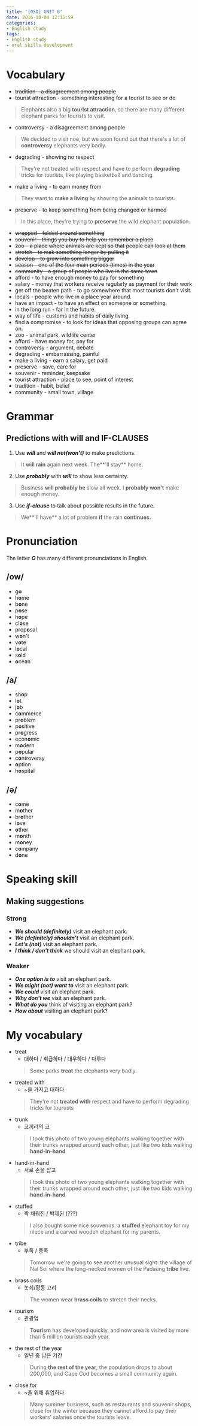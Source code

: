 ```yaml
---
title: '[OSD] UNIT 6'
date: 2016-10-04 12:15:59
categories: 
- English study
tags:
- English study
- oral skills development
---
```



# Vocabulary
* ~~tradition - a disagreement among people~~
* tourist attraction - something interesting for a tourist to see or do
> Elephants also a big **tourist attraction**, so there are many different elephant parks for tourists to visit. 
* controversy - a disagreement among people
> We decided to visit noe, but we soon found out that there's a lot of **controversy** elephants very badly.
* degrading - showing no respect
> They're not treated with respect and have to perform **degrading** tricks for tourists, like playing basketball and dancing.
* make a living - to earn money from
> They want to **make a living** by showing the animals to tourists.
* preserve - to keep something from being changed or harmed
> In this place, they're trying to **preserve** the wild elephant population.

* ~~wrapped - folded around something~~
* ~~souvenir - things you buy to help you remember a place~~
* ~~zoo - a place where animals are kept so that people can look at them~~
* ~~stretch - to mak something longer by pulling it~~
* ~~develop - to grow into something bigger~~
* ~~season - one of the four main periods (times) in the year~~
* ~~community - a group of people who live in the same town~~
* afford - to have enough money to pay for something
* salary - money that workers receive regularly as payment for their work 
* get off the beaten path - to go somewhere that most tourists don't visit.
* locals - people who live in a place year around.
* have an impact - to have an effect on someone or something.
* in the long run - far in the future.
* way of life - customs and habits of daily living.
* find a compromise - to look for ideas that opposing groups can agree on.
* zoo - animal park, wildlife center
* afford - have money for, pay for
* controversy - argument, debate
* degrading - embarrassing, painful
* make a living - earn a salary, get paid
* preserve - save, care for
* souvenir - reminder, keepsake
* tourist attraction - place to see, point of interest
* tradition - habit, belief
* community - small town, village


# Grammar

## Predictions with will and IF-CLAUSES

1. Use ***will*** and ***will not(won't)*** to make predictions.
> It **will rain** again next week.
> The**'ll stay** home.

2. Use ***probably*** with ***will*** to show less certainty.
> Business **will probably be** slow all week.
> I **probably won't** make enough money.

3. Use ***if-clause*** to talk about possible results in the future.
> We**'ll have** a lot of problem **if** the rain **continues.**

# Pronunciation
The letter ***O*** has many different pronunciations in English.

## /ow/
* g**o**
* h**o**me
* b**o**ne
* p**o**se
* h**o**pe
* cl**o**se
* prop**o**sal
* w**o**n't
* v**o**te
* l**o**cal
* s**o**ld
* **o**cean

## /a/
* sh**o**p
* l**o**t
* j**o**b
* c**o**mmerce
* pr**o**blem
* p**o**sitive
* pr**o**gress
* econ**o**mic
* m**o**dern
* p**o**pular
* c**o**ntroversy
* **o**ption
* h**o**spital

## /ə/
* c**o**me
* m**o**ther
* br**o**ther
* l**o**ve
* **o**ther
* m**o**nth
* m**o**ney
* c**o**mpany
* d**o**ne

# Speaking skill

## Making suggestions

### Strong

* ***We should (definitely)*** visit an elephant park.
* ***We (definitely) shouldn't*** visit an elephant park.
* ***Let's (not)*** visit an elephant park.
* ***I think / don't think*** we should visit an elephant park.

### Weaker

* ***One option is to*** visit an elephant park.
* ***We might (not) want to*** visit an elephant park.
* ***We could*** visit an elephant park.
* ***Why don't we*** visit an elephant park.
* ***What do you*** think of visiting an elephant park?
* ***How about*** visiting an elephant park?


# My vocabulary
* treat
    * 대하다 / 취급하다 / 대우하다 / 다루다
    > Some parks **treat** the elephants very badly.
* treated with
    * ~을 가지고 대하다
    > They're not **treated with** respect and have to perform degrading tricks for tourusts
* trunk
    * 코끼리의 코
    > I took this photo of two young elephants walking together with their trunks wrapped around each other, just like two kids walking **hand-in-hand**
* hand-in-hand
    * 서로 손을 잡고
    > I took this photo of two young elephants walking together with their trunks wrapped around each other, just like two kids walking **hand-in-hand**
* stuffed
    * 꽉 채워진 / 박제된 (???)
    > I also bought some nice souvenirs: a **stuffed** elephant toy for my niece and a carved wooden elephant for my parents.
* tribe 
    * 부족 / 종족
    > Tomorrow we're going to see another unusual sight: the village of Nai Soi where the long-necked women of the Padaung **tribe** live.
* brass coils
    * 놋쇠/황동 고리
    > The women wear **brass coils** to stretch their necks.
* tourism
    * 관광업
    > **Tourism** has developed quickly, and now area is visited by more than 5 million tourists each year.   
* the rest of the year
    * 일년 중 남은 기간
    > During **the rest of the year**, the population drops to about 200,000, and Cape Cod becomes a small community again. 
* close for
    * ~을 위해 휴업하다
    > Many summer business, such as restaurants and souvenir shops, close for the winter because they cannot afford to pay their workers' salaries once the tourists leave.  
